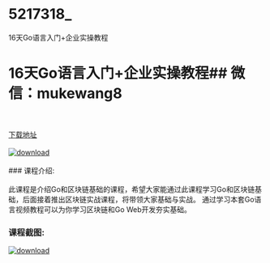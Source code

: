 # 5217318_
16天Go语言入门+企业实操教程
# 16天Go语言入门+企业实操教程## 微信：mukewang8
<br/></br>[下载地址](http://www.36tz.cn/article/5217318 "下载地址")
<br/></br>[![download](http://36tz.cn/muke_img/2020_12_1-140-300x161.png "下载地址")](http://www.36tz.cn/article/5217318 "下载地址")
<br/></br>### 课程介绍:<br/></br>此课程是介绍Go和区块链基础的课程，希望大家能通过此课程学习Go和区块链基础，后面接着推出区块链实战课程，将带领大家基础与实战。
通过学习本套Go语言视频教程可以为你学习区块链和Go Web开发夯实基础。

### 课程截图:
[![download](http://36tz.cn/muke_img/2020_12_2-134.png "下载地址")](http://www.36tz.cn/article/5217318 "下载地址")
